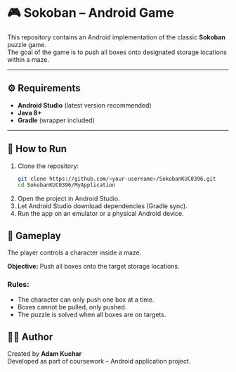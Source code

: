 # 🎮 Sokoban – Android Game

This repository contains an Android implementation of the classic **Sokoban** puzzle game.  
The goal of the game is to push all boxes onto designated storage locations within a maze.

---

## ⚙️ Requirements

- **Android Studio** (latest version recommended)  
- **Java 8+**  
- **Gradle** (wrapper included)  

---

## 🚀 How to Run

1. Clone the repository:
   ```bash
   git clone https://github.com/<your-username>/SokobanKUC0396.git
   cd SokobanKUC0396/MyApplication

2. Open the project in Android Studio.
3. Let Android Studio download dependencies (Gradle sync).
4. Run the app on an emulator or a physical Android device.

## 🎯 Gameplay

The player controls a character inside a maze.  

**Objective:** Push all boxes onto the target storage locations.  

### Rules:
- The character can only push one box at a time.  
- Boxes cannot be pulled, only pushed.  
- The puzzle is solved when all boxes are on targets.  

## 🧑‍💻 Author

Created by **Adam Kuchar**  
Developed as part of coursework – Android application project.
